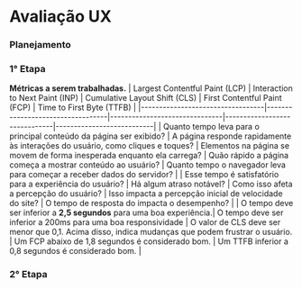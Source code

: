 # Avaliação UX

### Planejamento


### 1° Etapa

**Métricas a serem trabalhadas.**
| Largest Contentful Paint (LCP) | Interaction to Next Paint (INP) | Cumulative Layout Shift (CLS) | First Contentful Paint (FCP) | Time to First Byte (TTFB) |
|----------------------------------|----------------------------------|-------------------------------|------------------------------|---------------------------|
|  Quanto tempo leva para o principal conteúdo da página ser exibido? |  A página responde rapidamente às interações do usuário, como cliques e toques? |  Elementos na página se movem de forma inesperada enquanto ela carrega?  |    Quão rápido a página começa a mostrar conteúdo ao usuário?              |     Quanto tempo o navegador leva para começar a receber dados do servidor?                      |
|  Esse tempo é satisfatório para a experiência do usuário?           |  Há algum atraso notável?   |    Como isso afeta a percepção do usuário? |    Isso impacta a percepção inicial de velocidade do site?  |     O tempo de resposta do impacta o desempenho?                      |
|  O tempo deve ser inferior a **2,5 segundos** para uma boa experiência.|  O tempo deve ser inferior a 200ms para uma boa responsividade |  O valor de CLS deve ser menor que 0,1. Acima disso, indica mudanças que podem frustrar o usuário. |   Um FCP abaixo de 1,8 segundos é considerado bom.  |    Um TTFB inferior a 0,8 segundos é considerado bom.                       |


### 2° Etapa
